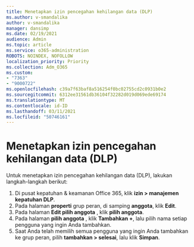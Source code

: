 ```yaml
---
title: Menetapkan izin pencegahan kehilangan data (DLP)
ms.author: v-smandalika
author: v-smandalika
manager: dansimp
ms.date: 02/19/2021
audience: Admin
ms.topic: article
ms.service: o365-administration
ROBOTS: NOINDEX, NOFOLLOW
localization_priority: Priority
ms.collection: Adm_O365
ms.custom:
- "7363"
- "9000722"
ms.openlocfilehash: c39a7f63baf8a516254f0bc02755cd2c0931b0e2
ms.sourcegitcommit: 6312ee31561db36104f32282d019d069ede69174
ms.translationtype: MT
ms.contentlocale: id-ID
ms.lasthandoff: 03/11/2021
ms.locfileid: "50746161"
---
```

# <a name="assign-data-loss-prevention-dlp-permissions"></a>Menetapkan izin pencegahan kehilangan data (DLP)

Untuk menetapkan izin pencegahan kehilangan data (DLP), lakukan langkah-langkah berikut:

1. Di pusat kepatuhan & keamanan Office 365, klik **izin > manajemen kepatuhan DLP**.
2. Pada halaman **properti** grup peran, di samping **anggota**, klik **Edit**.
3. Pada halaman **Edit pilih anggota** , klik **pilih anggota**.
4. Pada halaman **pilih anggota** , klik **Tambahkan +**, lalu pilih nama setiap pengguna yang ingin Anda tambahkan.
5. Saat Anda telah memilih semua pengguna yang ingin Anda tambahkan ke grup peran, pilih **tambahkan > selesai**, lalu klik **Simpan**.
